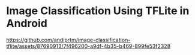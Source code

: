# Image Classification Using TFLite in Android



https://github.com/andiprtm/image-classification-tflite/assets/87690913/7f496200-a9df-4b35-b469-899fe53f2328

